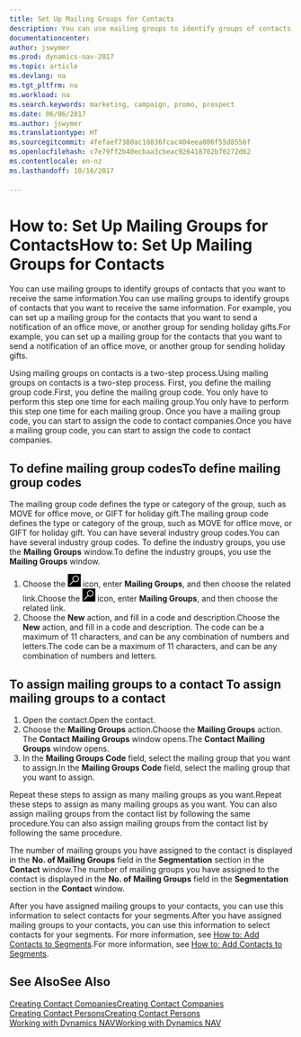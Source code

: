 ```yaml
---
title: Set Up Mailing Groups for Contacts
description: You can use mailing groups to identify groups of contacts that you want to receive the same information, for example, for a marketing campaign or promo.
documentationcenter: 
author: jswymer
ms.prod: dynamics-nav-2017
ms.topic: article
ms.devlang: na
ms.tgt_pltfrm: na
ms.workload: na
ms.search.keywords: marketing, campaign, promo, prospect
ms.date: 06/06/2017
ms.author: jswymer
ms.translationtype: HT
ms.sourcegitcommit: 4fefaef7380ac10836fcac404eea006f55d8556f
ms.openlocfilehash: c7e79ff2b40ecbaa3cbeac926418702b70272d62
ms.contentlocale: en-nz
ms.lasthandoff: 10/16/2017

---
```

# <a name="how-to-set-up-mailing-groups-for-contacts"></a><span data-ttu-id="484ac-103">How to: Set Up Mailing Groups for Contacts</span><span class="sxs-lookup"><span data-stu-id="484ac-103">How to: Set Up Mailing Groups for Contacts</span></span>
<span data-ttu-id="484ac-104">You can use mailing groups to identify groups of contacts that you want to receive the same information.</span><span class="sxs-lookup"><span data-stu-id="484ac-104">You can use mailing groups to identify groups of contacts that you want to receive the same information.</span></span> <span data-ttu-id="484ac-105">For example, you can set up a mailing group for the contacts that you want to send a notification of an office move, or another group for sending holiday gifts.</span><span class="sxs-lookup"><span data-stu-id="484ac-105">For example, you can set up a mailing group for the contacts that you want to send a notification of an office move, or another group for sending holiday gifts.</span></span>

<span data-ttu-id="484ac-106">Using mailing groups on contacts is a two-step process.</span><span class="sxs-lookup"><span data-stu-id="484ac-106">Using mailing groups on contacts is a two-step process.</span></span> <span data-ttu-id="484ac-107">First, you define the mailing group code.</span><span class="sxs-lookup"><span data-stu-id="484ac-107">First, you define the mailing group code.</span></span> <span data-ttu-id="484ac-108">You only have to perform this step one time for each mailing group.</span><span class="sxs-lookup"><span data-stu-id="484ac-108">You only have to perform this step one time for each mailing group.</span></span> <span data-ttu-id="484ac-109">Once you have a mailing group code, you can start to assign the code to contact companies.</span><span class="sxs-lookup"><span data-stu-id="484ac-109">Once you have a mailing group code, you can start to assign the code to contact companies.</span></span>

## <a name="to-define-mailing-group-codes"></a><span data-ttu-id="484ac-110">To define mailing group codes</span><span class="sxs-lookup"><span data-stu-id="484ac-110">To define mailing group codes</span></span>
<span data-ttu-id="484ac-111">The mailing group code defines the type or category of the group, such as MOVE for office move, or GIFT for holiday gift.</span><span class="sxs-lookup"><span data-stu-id="484ac-111">The mailing group code defines the type or category of the group, such as MOVE for office move, or GIFT for holiday gift.</span></span> <span data-ttu-id="484ac-112">You can have several industry group codes.</span><span class="sxs-lookup"><span data-stu-id="484ac-112">You can have several industry group codes.</span></span> <span data-ttu-id="484ac-113">To define the industry groups, you use the **Mailing Groups** window.</span><span class="sxs-lookup"><span data-stu-id="484ac-113">To define the industry groups, you use the **Mailing Groups** window.</span></span>

1. <span data-ttu-id="484ac-114">Choose the ![Search for Page or Report](media/ui-search/search_small.png "Search for Page or Report icon") icon, enter **Mailing Groups**, and then choose the related link.</span><span class="sxs-lookup"><span data-stu-id="484ac-114">Choose the ![Search for Page or Report](media/ui-search/search_small.png "Search for Page or Report icon") icon, enter **Mailing Groups**, and then choose the related link.</span></span>
2. <span data-ttu-id="484ac-115">Choose the **New** action, and fill in a code and description.</span><span class="sxs-lookup"><span data-stu-id="484ac-115">Choose the **New** action, and fill in a code and description.</span></span> <span data-ttu-id="484ac-116">The code can be a maximum of 11 characters, and can be any combination of numbers and letters.</span><span class="sxs-lookup"><span data-stu-id="484ac-116">The code can be a maximum of 11 characters, and can be any combination of numbers and letters.</span></span>

## <span data-ttu-id="484ac-117"><a name="AssignMailGroupContact"></a> To assign mailing groups to a contact</span><span class="sxs-lookup"><span data-stu-id="484ac-117"><a name="AssignMailGroupContact"></a> To assign mailing groups to a contact</span></span>
1. <span data-ttu-id="484ac-118">Open the contact.</span><span class="sxs-lookup"><span data-stu-id="484ac-118">Open the contact.</span></span>
2. <span data-ttu-id="484ac-119">Choose the **Mailing Groups** action.</span><span class="sxs-lookup"><span data-stu-id="484ac-119">Choose the **Mailing Groups** action.</span></span> <span data-ttu-id="484ac-120">The **Contact Mailing Groups** window opens.</span><span class="sxs-lookup"><span data-stu-id="484ac-120">The **Contact Mailing Groups** window opens.</span></span>
3. <span data-ttu-id="484ac-121">In the **Mailing Groups Code** field, select the mailing group that you want to assign.</span><span class="sxs-lookup"><span data-stu-id="484ac-121">In the **Mailing Groups Code** field, select the mailing group that you want to assign.</span></span>

<span data-ttu-id="484ac-122">Repeat these steps to assign as many mailing groups as you want.</span><span class="sxs-lookup"><span data-stu-id="484ac-122">Repeat these steps to assign as many mailing groups as you want.</span></span> <span data-ttu-id="484ac-123">You can also assign mailing groups from the contact list by following the same procedure.</span><span class="sxs-lookup"><span data-stu-id="484ac-123">You can also assign mailing groups from the contact list by following the same procedure.</span></span>

<span data-ttu-id="484ac-124">The number of mailing groups you have assigned to the contact is displayed in the **No. of Mailing Groups** field in the **Segmentation** section in the **Contact** window.</span><span class="sxs-lookup"><span data-stu-id="484ac-124">The number of mailing groups you have assigned to the contact is displayed in the **No. of Mailing Groups** field in the **Segmentation** section in the **Contact** window.</span></span>

<span data-ttu-id="484ac-125">After you have assigned mailing groups to your contacts, you can use this information to select contacts for your segments.</span><span class="sxs-lookup"><span data-stu-id="484ac-125">After you have assigned mailing groups to your contacts, you can use this information to select contacts for your segments.</span></span> <span data-ttu-id="484ac-126">For more information, see [How to: Add Contacts to Segments](marketing-add-contact-segment.md).</span><span class="sxs-lookup"><span data-stu-id="484ac-126">For more information, see [How to: Add Contacts to Segments](marketing-add-contact-segment.md).</span></span>

## <a name="see-also"></a><span data-ttu-id="484ac-127">See Also</span><span class="sxs-lookup"><span data-stu-id="484ac-127">See Also</span></span>
[<span data-ttu-id="484ac-128">Creating Contact Companies</span><span class="sxs-lookup"><span data-stu-id="484ac-128">Creating Contact Companies</span></span>](marketing-create-contact-companies.md)  
[<span data-ttu-id="484ac-129">Creating Contact Persons</span><span class="sxs-lookup"><span data-stu-id="484ac-129">Creating Contact Persons</span></span>](marketing-create-contact-persons.md)  
[<span data-ttu-id="484ac-130">Working with Dynamics NAV</span><span class="sxs-lookup"><span data-stu-id="484ac-130">Working with Dynamics NAV</span></span>](ui-work-product.md)

